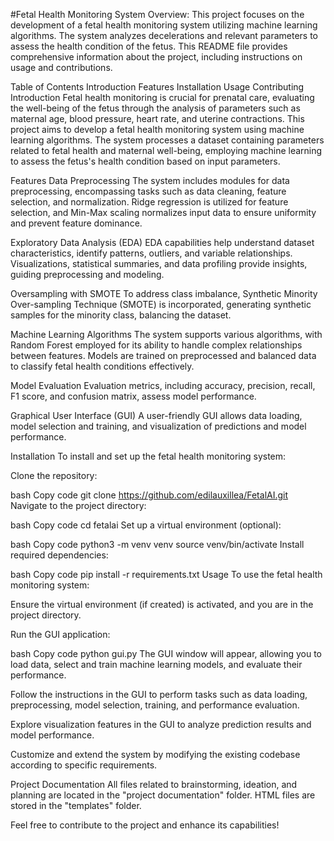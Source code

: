 #Fetal Health Monitoring System
Overview:
This project focuses on the development of a fetal health monitoring system utilizing machine learning algorithms. The system analyzes decelerations and relevant parameters to assess the health condition of the fetus. This README file provides comprehensive information about the project, including instructions on usage and contributions.

Table of Contents
Introduction
Features
Installation
Usage
Contributing
Introduction
Fetal health monitoring is crucial for prenatal care, evaluating the well-being of the fetus through the analysis of parameters such as maternal age, blood pressure, heart rate, and uterine contractions. This project aims to develop a fetal health monitoring system using machine learning algorithms. The system processes a dataset containing parameters related to fetal health and maternal well-being, employing machine learning to assess the fetus's health condition based on input parameters.

Features
Data Preprocessing
The system includes modules for data preprocessing, encompassing tasks such as data cleaning, feature selection, and normalization. Ridge regression is utilized for feature selection, and Min-Max scaling normalizes input data to ensure uniformity and prevent feature dominance.

Exploratory Data Analysis (EDA)
EDA capabilities help understand dataset characteristics, identify patterns, outliers, and variable relationships. Visualizations, statistical summaries, and data profiling provide insights, guiding preprocessing and modeling.

Oversampling with SMOTE
To address class imbalance, Synthetic Minority Over-sampling Technique (SMOTE) is incorporated, generating synthetic samples for the minority class, balancing the dataset.

Machine Learning Algorithms
The system supports various algorithms, with Random Forest employed for its ability to handle complex relationships between features. Models are trained on preprocessed and balanced data to classify fetal health conditions effectively.

Model Evaluation
Evaluation metrics, including accuracy, precision, recall, F1 score, and confusion matrix, assess model performance.

Graphical User Interface (GUI)
A user-friendly GUI allows data loading, model selection and training, and visualization of predictions and model performance.

Installation
To install and set up the fetal health monitoring system:

Clone the repository:

bash
Copy code
git clone https://github.com/edilauxillea/FetalAI.git
Navigate to the project directory:

bash
Copy code
cd fetalai
Set up a virtual environment (optional):

bash
Copy code
python3 -m venv venv
source venv/bin/activate
Install required dependencies:

bash
Copy code
pip install -r requirements.txt
Usage
To use the fetal health monitoring system:

Ensure the virtual environment (if created) is activated, and you are in the project directory.

Run the GUI application:

bash
Copy code
python gui.py
The GUI window will appear, allowing you to load data, select and train machine learning models, and evaluate their performance.

Follow the instructions in the GUI to perform tasks such as data loading, preprocessing, model selection, training, and performance evaluation.

Explore visualization features in the GUI to analyze prediction results and model performance.

Customize and extend the system by modifying the existing codebase according to specific requirements.

Project Documentation
All files related to brainstorming, ideation, and planning are located in the "project documentation" folder. HTML files are stored in the "templates" folder.

Feel free to contribute to the project and enhance its capabilities!
